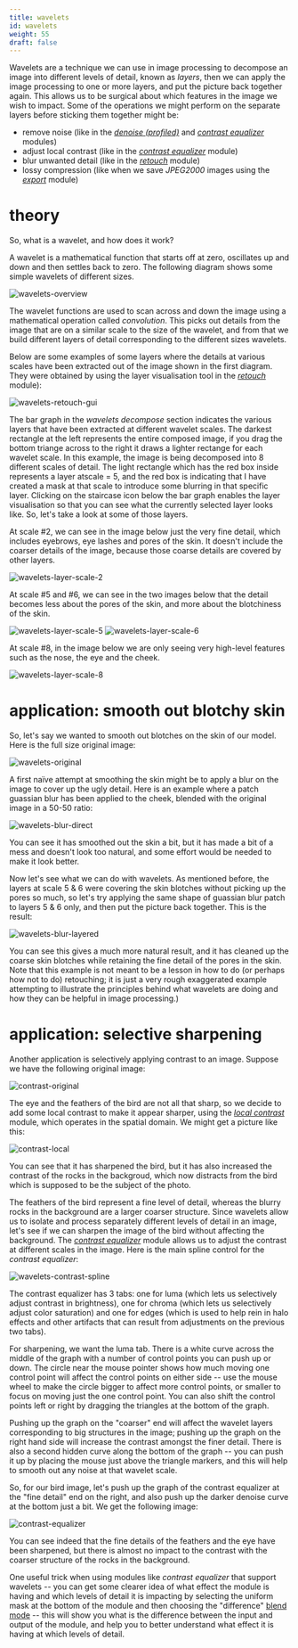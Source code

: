 ```yaml
---
title: wavelets
id: wavelets
weight: 55
draft: false
---
```


Wavelets are a technique we can use in image processing to decompose an image into different levels of detail, known as _layers_, then we can apply the image processing to one or more layers, and put the picture back together again. This allows us to be surgical about which features in the image we wish to impact. Some of the operations we might perform on the separate layers before sticking them together might be:

- remove noise (like in the [_denoise (profiled)_](../../module-reference/processing-modules/denoise-profiled.md) and [_contrast equalizer_](../../module-reference/processing-modules/contrast-equalizer.md) modules) 
- adjust local contrast (like in the [_contrast equalizer_](../../module-reference/processing-modules/contrast-equalizer.md) module)
- blur unwanted detail (like in the [_retouch_](../../module-reference/processing-modules/retouch.md) module)
- lossy compression (like when we save _JPEG2000_ images using the [_export_](../../module-reference/processing-modules/export-selected.md) module)

# theory

So, what is a wavelet, and how does it work?

A wavelet is a mathematical function that starts off at zero, oscillates up and down and then settles back to zero. The following diagram shows some simple wavelets of different sizes.

![wavelets-overview](./wavelets/wavelets-overview.png) 

The wavelet functions are used to scan across and down the image using a mathematical operation called _convolution_. This picks out details from the image that are on a similar scale to the size of the wavelet, and from that we build different layers of detail corresponding to the different sizes wavelets.

Below are some examples of some layers where the details at various scales have been extracted out of the image shown in the first diagram. They were obtained by using the layer visualisation tool in the [_retouch_](../../module-reference/processing-modules/retouch.md) module):

![wavelets-retouch-gui](./wavelets/wavelets-retouch-gui.png)

The bar graph in the _wavelets decompose_ section indicates the various layers that have been extracted at different wavelet scales. The darkest rectangle at the left represents the entire composed image, if you drag the bottom triange across to the right it draws a lighter rectange for each wavelet scale. In this example, the image is being decomposed into 8 different scales of detail. The light rectangle which has the red box inside represents a layer atscale = 5, and the red box is indicating that I have created a mask at that scale to introduce some blurring in that specific layer. Clicking on the staircase icon below the bar graph enables the layer visualisation so that you can see what the currently selected layer looks like. So, let's take a look at some of those layers.

At scale #2, we can see in the image below just the very fine detail, which includes eyebrows, eye lashes and pores of the skin. It doesn't include the coarser details of the image, because those coarse details are covered by other layers.

![wavelets-layer-scale-2](./wavelets/wavelets-layer-scale-2.png)

At scale #5 and #6, we can see in the two images below that the detail becomes less about the pores of the skin, and more about the blotchiness of the skin. 

![wavelets-layer-scale-5](./wavelets/wavelets-layer-scale-5.png)
![wavelets-layer-scale-6](./wavelets/wavelets-layer-scale-6.png)

At scale #8, in the image below we are only seeing very high-level features such as the nose, the eye and the cheek.

![wavelets-layer-scale-8](./wavelets/wavelets-layer-scale-8.png)

# application: smooth out blotchy skin

So, let's say we wanted to smooth out blotches on the skin of our model. Here is the full size original image:

![wavelets-original](./wavelets/wavelets-original.png)

A first naïve attempt at smoothing the skin might be to apply a blur on the image to cover up the ugly detail. Here is an example where a patch guassian blur has been applied to the cheek, blended with the original image in a 50-50 ratio:

![wavelets-blur-direct](./wavelets/wavelets-blur-direct.png)

You can see it has smoothed out the skin a bit, but it has made a bit of a mess and doesn't look too natural, and some effort would be needed to make it look better.

Now let's see what we can do with wavelets. As mentioned before, the layers at scale 5 & 6 were covering the skin blotches without picking up the pores so much, so let's try applying the same shape of guassian blur patch to layers 5 & 6 only, and then put the picture back together. This is the result:


![wavelets-blur-layered](./wavelets/wavelets-blur-layered.png)

You can see this gives a much more natural result, and it has cleaned up the coarse skin blotches while retaining the fine detail of the pores in the skin. Note that this example is not meant to be a lesson in how to do (or perhaps how not to do) retouching; it is just a very rough exaggerated example attempting to illustrate the principles behind what wavelets are doing and how they can be helpful in image processing.)

# application: selective sharpening

Another application is selectively applying contrast to an image. Suppose we have the following original image:

![contrast-original](./wavelets/contrast-original.png)

The eye and the feathers of the bird are not all that sharp, so we decide to add some local contrast to make it appear sharper, using the [_local contrast_](../../module-reference/processing-modules/local-contrast.md) module, which operates in the spatial domain. We might get a picture like this:

![contrast-local](./wavelets/contrast-local.png)

You can see that it has sharpened the bird, but it has also increased the contrast of the rocks in the backgroud, which now distracts from the bird which is supposed to be the subject of the photo.

The feathers of the bird represent a fine level of detail, whereas the blurry rocks in the background are a larger coarser structure. Since wavelets allow us to isolate and process separately different levels of detail in an image, let's see if we can sharpen the image of the bird without affecting the background. The [_contrast equalizer_](../../module-reference/processing-modules/contrast-equalizer.md) module allows us to adjust the contrast at different scales in the image. Here is the main spline control for the _contrast equalizer_:

![wavelets-contrast-spline](./wavelets/wavelets-contrast-spline.png)

The contrast equalizer has 3 tabs: one for luma (which lets us selectively adjust contrast in brightness), one for chroma (which lets us selectively adjust color saturation) and one for edges (which is used to help rein in halo effects and other artifacts that can result from adjustments on the previous two tabs). 

For sharpening, we want the luma tab. There is a white curve across the middle of the graph with a number of control points you can push up or down. The circle near the mouse pointer shows how much moving one control point will affect the control points on either side -- use the mouse wheel to make the circle bigger to affect more control points, or smaller to focus on moving just the one control point. You can also shift the control points left or right by dragging the triangles at the bottom of the graph.

Pushing up the graph on the "coarser" end will affect the wavelet layers corresponding to big structures in the image; pushing up the graph on the right hand side will increase the contrast amongst the finer detail. There is also a second hidden curve along the bottom of the graph -- you can push it up by placing the mouse just above the triangle markers, and this will help to smooth out any noise at that wavelet scale.

So, for our bird image, let's push up the graph of the contrast equalizer at the "fine detail" end on the right, and also push up the darker denoise curve at the bottom just a bit. We get the following image:

![contrast-equalizer](./wavelets/contrast-equalizer.png)

You can see indeed that the fine details of the feathers and the eye have been sharpened, but there is almost no impact to the contrast with the coarser structure of the rocks in the background.

One useful trick when using modules like _contrast equalizer_ that support wavelets -- you can get some clearer idea of what effect the module is having and which levels of detail it is impacting by selecting the uniform mask at the bottom of the module and then choosing the "difference" [blend mode](../masking-and-blending/blend-modes.md) -- this will show you what is the difference between the input and output of the module, and help you to better understand what effect it is having at which levels of detail.

